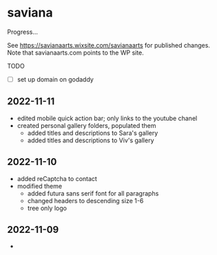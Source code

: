 # saviana

Progress...

See https://savianaarts.wixsite.com/savianaarts for published changes. Note that savianaarts.com points to the WP site.

TODO

- [ ] set up domain on godaddy


## 2022-11-11

- edited mobile quick action bar; only links to the youtube chanel
- created personal gallery folders, populated them
  - added titles and descriptions to Sara's gallery
  - added titles and descriptions to Viv's gallery

## 2022-11-10

- added reCaptcha to contact
- modified theme
  - added futura sans serif font for all paragraphs
  - changed headers to descending size 1-6
  - tree only logo

## 2022-11-09

- 

